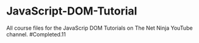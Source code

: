 # JavaScript-DOM-Tutorial
All course files for the JavaScrip DOM Tutorials on The Net Ninja YouTube channel.
#Completed.11
